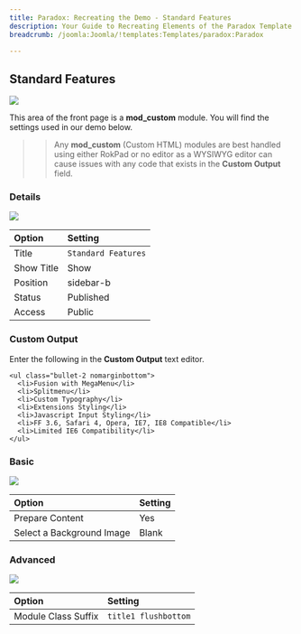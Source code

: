 ```yaml
---
title: Paradox: Recreating the Demo - Standard Features
description: Your Guide to Recreating Elements of the Paradox Template for Joomla
breadcrumb: /joomla:Joomla/!templates:Templates/paradox:Paradox

---
```


Standard Features
-----

![][demo]

This area of the front page is a **mod_custom** module. You will find the settings used in our demo below.

>> Any **mod_custom** (Custom HTML) modules are best handled using either RokPad or no editor as a WYSIWYG editor can cause issues with any code that exists in the **Custom Output** field.

### Details

![][demo2]

| Option     | Setting             |  
| :--------- | :------------------ |  
| Title      | `Standard Features` |  
| Show Title | Show                |  
| Position   | sidebar-b           |  
| Status     | Published           |  
| Access     | Public              |  

### Custom Output

Enter the following in the **Custom Output** text editor.

~~~
<ul class="bullet-2 nomarginbottom">
  <li>Fusion with MegaMenu</li>
  <li>Splitmenu</li>
  <li>Custom Typography</li>
  <li>Extensions Styling</li>
  <li>Javascript Input Styling</li>
  <li>FF 3.6, Safari 4, Opera, IE7, IE8 Compatible</li>
  <li>Limited IE6 Compatibility</li>
</ul>
~~~

### Basic

![][demo3]

| Option                    | Setting |  
| :------------------------ | :------ |  
| Prepare Content           | Yes     |  
| Select a Background Image | Blank   |

### Advanced

![][demo4]

| Option              | Setting              |  
| :------------------ | :------------------- |  
| Module Class Suffix | `title1 flushbottom` |  

[demo]: assets/demo_6.jpeg
[demo2]: assets/demo_6a.jpeg
[demo3]: assets/demo_6b.jpeg
[demo4]: assets/demo_6c.jpeg
